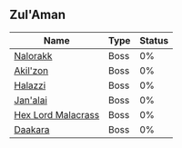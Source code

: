 ## Zul'Aman

| Name | Type | Status |
| --- | --- | --- |
| [Nalorakk](Nalorakk) | Boss | 0% |
| [Akil'zon](Akil'zon) | Boss | 0% |
| [Halazzi](Halazzi) | Boss | 0% |
| [Jan'alai](Jan'alai) | Boss | 0% |
| [Hex Lord Malacrass](Hex%20Lord%20Malacrass) | Boss | 0% |
| [Daakara](Daakara) | Boss | 0% |
